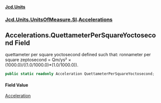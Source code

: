 #### [Jcd.Units](index.md 'index')
### [Jcd.Units.UnitsOfMeasure.SI](Jcd.Units.UnitsOfMeasure.SI.md 'Jcd.Units.UnitsOfMeasure.SI').[Accelerations](Accelerations.md 'Jcd.Units.UnitsOfMeasure.SI.Accelerations')

## Accelerations.QuettameterPerSquareYoctosecond Field

quettameter per square yoctosecond defined such that: ronnameter per square zeptosecond = Qm/ys² ×  
(1000.0)/((1.0/1000.0)*(1.0/1000.0)).

```csharp
public static readonly Acceleration QuettameterPerSquareYoctosecond;
```

#### Field Value
[Acceleration](Acceleration.md 'Jcd.Units.UnitTypes.Acceleration')